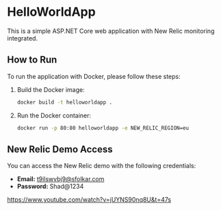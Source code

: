 # HelloWorldApp

This is a simple ASP.NET Core web application with New Relic monitoring integrated.



## How to Run

To run the application with Docker, please follow these steps:

1. Build the Docker image:
    ```bash
    docker build -t helloworldapp .
    ```

2. Run the Docker container:
    ```bash
    docker run -p 80:80 helloworldapp -e NEW_RELIC_REGION=eu
    ```

## New Relic Demo Access

You can access the New Relic demo with the following credentials:

- **Email:** t9ilswvbj9@sfolkar.com
- **Password:** Shad@1234

https://www.youtube.com/watch?v=jUYNS90nq8U&t=47s
